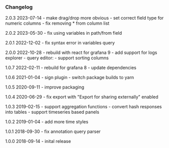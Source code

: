 ### Changelog

2.0.3  2023-07-14
    - make drag/drop more obvious
    - set correct field type for numeric columns
    - fix removing * from column list

2.0.2  2023-05-30
    - fix using variables in path/from field

2.0.1  2022-12-02
    - fix syntax error in variables query

2.0.0  2022-10-28
    - rebuild with react for grafana 9
    - add support for logs explorer
    - query editor:
        - support sorting columns

1.0.7  2022-02-11
    - rebuild for grafana 8
    - update dependencies

1.0.6  2021-01-04
    - sign plugin
    - switch package builds to yarn

1.0.5  2020-09-11
    - improve packaging

1.0.4  2020-06-29
    - fix export with "Export for sharing externally" enabled

1.0.3  2019-02-15
    - support aggregation functions
    - convert hash responses into tables
    - support timeseries based panels

1.0.2  2019-01-04
    - add more time styles

1.0.1  2018-09-30
    - fix annotation query parser

1.0.0  2018-09-14
    - inital release
